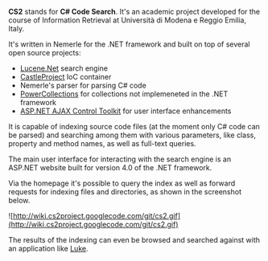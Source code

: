 **CS2** stands for **C# Code Search**. It's an academic project developed for the course of Information Retrieval at Università di Modena e Reggio Emilia, Italy.

It's written in Nemerle for the .NET framework and built on top of several open source projects:

  * [Lucene.Net](http://incubator.apache.org/lucene.net/) search engine
  * [CastleProject](http://www.castleproject.org) IoC container
  * Nemerle's parser for parsing C# code
  * [PowerCollections](http://powercollections.codeplex.com/) for collections not implemeneted in the .NET framework
  * [ASP.NET AJAX Control Toolkit](http://www.asp.net/ajaxlibrary) for user interface enhancements

It is capable of indexing source code files (at the moment only C# code can be parsed) and searching among them with various parameters, like class, property and method names, as well as full-text queries.

The main user interface for interacting with the search engine is an ASP.NET website built for version 4.0 of the .NET framework.

Via the homepage it's possible to query the index as well as forward requests for indexing files and directories, as shown in the screenshot below.

![http://wiki.cs2project.googlecode.com/git/cs2.gif](http://wiki.cs2project.googlecode.com/git/cs2.gif)

The results of the indexing can even be browsed and searched against with an application like [Luke](http://www.getopt.org/luke/).